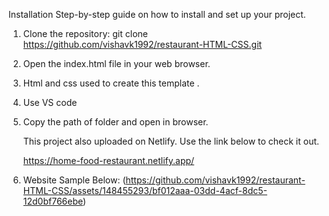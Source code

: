 Installation
Step-by-step guide on how to install and set up your project.
1. Clone the repository:
   git clone https://github.com/vishavk1992/restaurant-HTML-CSS.git
2. Open the index.html file in your web browser.
3. Html and css used to create this template .
4. Use VS code
5. Copy the path of folder and open in browser.

   This project also uploaded on Netlify. Use the link below to check it out.

   https://home-food-restaurant.netlify.app/
6. Website Sample Below: 
(https://github.com/vishavk1992/restaurant-HTML-CSS/assets/148455293/bf012aaa-03dd-4acf-8dc5-12d0bf766ebe)


   


   
